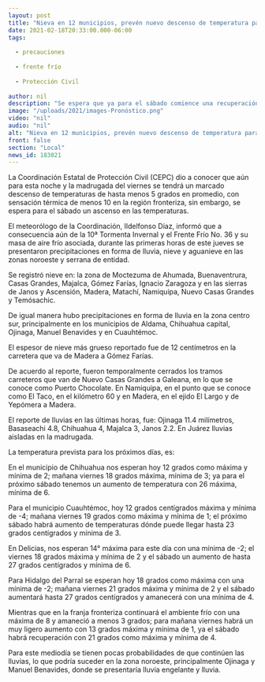 ```yaml
---
layout: post
title: "Nieva en 12 municipios, prevén nuevo descenso de temperatura para este viernes"
date: 2021-02-18T20:33:00.000-06:00
tags:
  
  - precauciones
  
  - frente frío
  
  - Protección Civil
  
author: nil
description: "Se espera que ya para el sábado comience una recuperación de las temperaturas y terminen los efectos de la 10ª Tormenta Invernal y el Frente Frío No. 36"
image: "/uploads/2021/images-Pronóstico.png"
video: "nil"
audio: "nil"
alt: "Nieva en 12 municipios, prevén nuevo descenso de temperatura para este viernes"
front: false
section: "Local"
news_id: 183021
---
```


La Coordinación Estatal de Protección Civil (CEPC) dio a conocer que aún para esta noche y la madrugada del viernes se tendrá un marcado descenso de temperaturas de hasta menos 5 grados en promedio, con sensación térmica de menos 10 en la región fronteriza, sin embargo, se espera para el sábado un ascenso en las temperaturas.

El meteorólogo de la Coordinación, Ildelfonso Díaz, informó que a consecuencia aún de  la 10ª Tormenta Invernal y el Frente Frío No. 36 y su masa de aire frío asociada, durante las primeras horas de este jueves se presentaron precipitaciones en forma de lluvia, nieve y aguanieve en las zonas noroeste y serrana de entidad.

Se registró nieve en: la zona de Moctezuma de Ahumada, Buenaventrura, Casas Grandes, Majalca, Gómez Farías, Ignacio Zaragoza y en las sierras de Janos y Ascensión, Madera, Matachí, Namiquipa, Nuevo Casas Grandes y Temósachic.

De igual manera hubo precipitaciones en forma de lluvia en la zona centro sur, principalmente en los municipios de Aldama, Chihuahua capital, Ojinaga, Manuel Benavides y en Cuauhtémoc.

El espesor de nieve más grueso reportado fue de 12 centímetros en la carretera que va de Madera a Gómez Farías.

De acuerdo al reporte, fueron temporalmente cerrados los tramos carreteros que van de Nuevo Casas Grandes a Galeana, en lo que se conoce como Puerto Chocolate. En Namiquipa, en el punto que se conoce como El Taco, en el kilómetro 60 y en Madera, en el ejido El Largo y de Yepómera a Madera.

El reporte de lluvias en las últimas horas, fue: Ojinaga 11.4 milímetros, Basaseachi 4.8, Chihuahua 4, Majalca 3, Janos 2.2. En Juárez lluvias aisladas en la madrugada.

La temperatura prevista para los próximos días, es:

En el municipio de Chihuahua nos esperan hoy 12 grados como máxima y mínima de 2; mañana viernes 18 grados máxima, mínima de 3; ya para el próximo sábado tenemos un aumento de temperatura con 26 máxima, mínima de 6.

Para el municipio Cuauhtémoc, hoy 12 grados centígrados máxima y mínima de -4; mañana viernes 19 grados como máxima y mínima de 1; el próximo sábado habrá aumento de temperaturas dónde puede llegar hasta 23 grados centígrados y mínima de 3.

En Delicias, nos esperan 14° máxima para este día con una mínima de -2; el viernes 18 grados máxima y mínima de 2 y el sábado un aumento de hasta 27 grados centígrados y mínima de 6.

Para Hidalgo del Parral se esperan hoy 18 grados como máxima con una mínima de -2; mañana viernes 21 grados máxima y mínima de 2 y el sábado aumentará hasta 27 grados centígrados y amanecerá con una mínima de 4.

Mientras que en la franja fronteriza continuará el ambiente frío con una máxima de 8 y amaneció a menos 3 grados; para mañana viernes habrá un muy ligero aumento con 13 grados máxima y mínima de 1, ya el sábado habrá recuperación con 21 grados como máxima y mínima de 4.

Para este mediodía se tienen pocas probabilidades de que continúen las lluvias, lo que podría suceder en la zona noroeste, principalmente Ojinaga y Manuel Benavides, donde se presentaría lluvia engelante y lluvia.